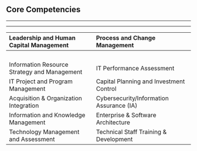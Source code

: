 ## Core Competencies

---

---

| **Leadership and Human Capital Management**  | **Process and Change Management**        |
| :------------------------------------------- | :--------------------------------------- |
| <br>                                         | <br>                                     |
| Information Resource Strategy and Management | IT Performance Assessment                |
| IT Project and Program Management            | Capital Planning and Investment Control  |
| Acquisition & Organization Integration       | Cybersecurity/Information Assurance (IA) |
| Information and Knowledge Management         | Enterprise & Software Architecture       |
| Technology Management and Assessment         | Technical Staff Training & Development   |
